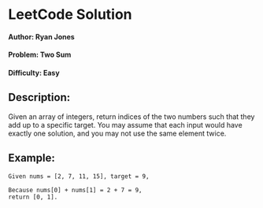 # LeetCode Solution

#### Author: Ryan Jones
#### Problem: Two Sum
#### Difficulty: Easy

## Description: 
Given an array of integers, return indices of the two numbers such that they add up to a specific target.
You may assume that each input would have exactly one solution, and you may not use the same element twice.

## Example:
```
Given nums = [2, 7, 11, 15], target = 9,

Because nums[0] + nums[1] = 2 + 7 = 9,
return [0, 1].
```
